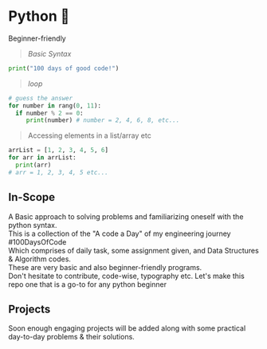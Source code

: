 # Python 🐍
Beginner-friendly <br>

> *Basic Syntax*
```python
print("100 days of good code!")
```

> *loop*
```python
# guess the answer
for number in rang(0, 11):
  if number % 2 == 0:
     print(number) # number = 2, 4, 6, 8, etc...
```

> Accessing elements in a list/array etc
```python
arrList = [1, 2, 3, 4, 5, 6]
for arr in arrList:
  print(arr)
# arr = 1, 2, 3, 4, 5 etc...
```
## In-Scope
A Basic approach to solving problems and familiarizing oneself with the python syntax. <br>
This is a collection of the "A code a Day" of my engineering journey #100DaysOfCode <br>
Which comprises of daily task, some assignment given, and  Data Structures & Algorithm codes. <br>
These are very basic and also beginner-friendly programs.<br>
Don't hesitate to contribute, code-wise, typography etc. Let's make this repo one that is a go-to for any python beginner<br>

## Projects
Soon enough engaging projects will be added along with some practical day-to-day problems & their solutions.

